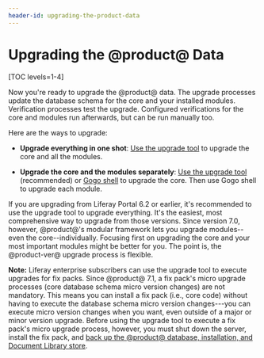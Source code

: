 ```yaml
---
header-id: upgrading-the-product-data
---
```


# Upgrading the @product@ Data

[TOC levels=1-4]

Now you're ready to upgrade the @product@ data. The upgrade processes update the
database schema for the core and your installed modules. Verification processes
test the upgrade. Configured verifications for the core and modules run
afterwards, but can be run manually too. 

Here are the ways to upgrade:

-   **Upgrade everything in one shot**:
    [Use the upgrade tool](/discover/deployment/-/knowledge_base/7-1/running-the-upgrade)
    to upgrade the core and all the modules. 

-   **Upgrade the core and the modules separately**:
    [Use the upgrade tool](/discover/deployment/-/knowledge_base/7-1/running-the-upgrade) (recommended) or
    [Gogo shell](/discover/deployment/-/knowledge_base/7-1/gogo-shell-commands-for-module-upgrades) to upgrade the core. Then use Gogo shell to upgrade each module. 

If you are upgrading from Liferay Portal 6.2 or earlier, it's recommended to use
the upgrade tool to upgrade everything. It's the easiest, most comprehensive way
to upgrade from those versions. Since version 7.0, however, @product@'s modular
framework lets you upgrade modules--even the core--individually. Focusing first
on upgrading the core and your most important modules might be better for you.
The point is, the @product-ver@ upgrade process is flexible. 

**Note:** Liferay enterprise subscribers can use the upgrade tool to execute 
upgrades for fix packs. Since @product@ 7.1, a fix pack's micro upgrade
processes (core database schema micro version changes) are not mandatory. This
means you can install a fix pack (i.e., core code) without having to execute the
database schema micro version changes---you can execute micro version changes
when you want, even outside of a major or minor version upgrade. Before using
the upgrade tool to execute a fix pack's micro upgrade process, however, you
must shut down the server, install the fix pack, and 
[back up the @product@ database, installation, and Document Library store](/discover/deployment/-/knowledge_base/7-1/backing-up-a-liferay-installation). 
